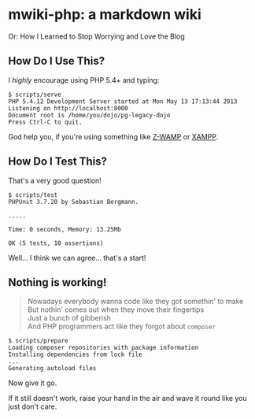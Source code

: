 # mwiki-php: a markdown wiki

Or: How I Learned to Stop Worrying and Love the Blog

## How Do I Use This?

I *highly* encourage using PHP 5.4+ and typing:

	$ scripts/serve
	PHP 5.4.12 Development Server started at Mon May 13 17:13:44 2013
	Listening on http://localhost:8000
	Document root is /home/you/dojo/pg-legacy-dojo
	Press Ctrl-C to quit.

God help you, if you're using something like [Z-WAMP](http://zwamp.sourceforge.net/) or [XAMPP](http://www.apachefriends.org).

## How Do I Test This?

That's a very good question!

	$ scripts/test
	PHPUnit 3.7.20 by Sebastian Bergmann.

	.....

	Time: 0 seconds, Memory: 13.25Mb

	OK (5 tests, 10 assertions)

Well... I think we can agree... that's a start!

## Nothing is working!

> Nowadays everybody wanna code like they got somethin' to make  
> But nothin' comes out when they move their fingertips  
> Just a bunch of gibberish  
> And PHP programmers act like they forgot about `composer`

	$ scripts/prepare
	Loading composer repositories with package information
	Installing dependencies from lock file
	...
	Generating autoload files

Now give it go.

If it still doesn't work, raise your hand in the air and wave it round like you just don't care.
